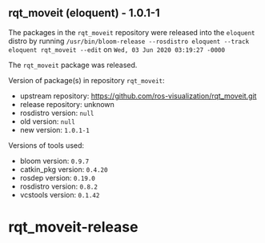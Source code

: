 ## rqt_moveit (eloquent) - 1.0.1-1

The packages in the `rqt_moveit` repository were released into the `eloquent` distro by running `/usr/bin/bloom-release --rosdistro eloquent --track eloquent rqt_moveit --edit` on `Wed, 03 Jun 2020 03:19:27 -0000`

The `rqt_moveit` package was released.

Version of package(s) in repository `rqt_moveit`:

- upstream repository: https://github.com/ros-visualization/rqt_moveit.git
- release repository: unknown
- rosdistro version: `null`
- old version: `null`
- new version: `1.0.1-1`

Versions of tools used:

- bloom version: `0.9.7`
- catkin_pkg version: `0.4.20`
- rosdep version: `0.19.0`
- rosdistro version: `0.8.2`
- vcstools version: `0.1.42`


# rqt_moveit-release